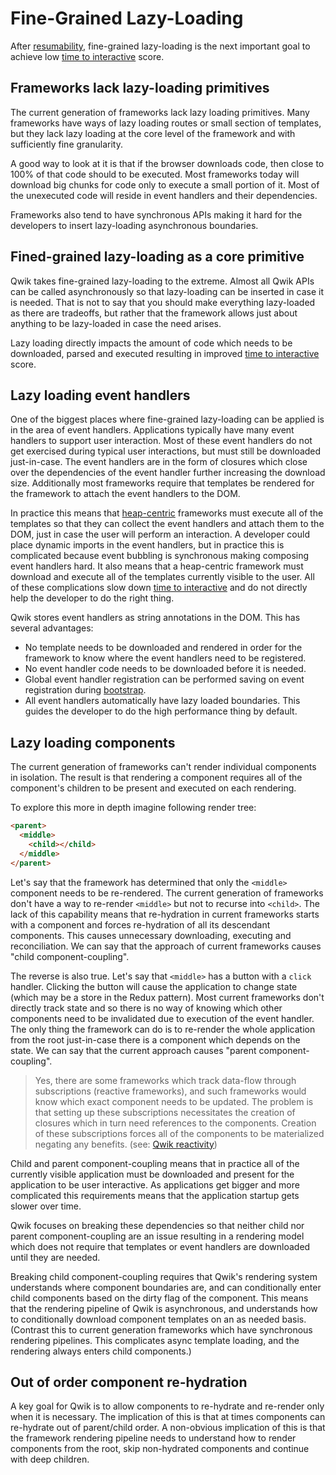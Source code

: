 # Fine-Grained Lazy-Loading

After [resumability](./RESUMABLE.md), fine-grained lazy-loading is the next important goal to achieve low [time to interactive](https://web.dev/interactive/) score.

## Frameworks lack lazy-loading primitives

The current generation of frameworks lack lazy loading primitives. Many frameworks have ways of lazy loading routes or small section of templates, but they lack lazy loading at the core level of the framework and with sufficiently fine granularity.

A good way to look at it is that if the browser downloads code, then close to 100% of that code should to be executed. Most frameworks today will download big chunks for code only to execute a small portion of it. Most of the unexecuted code will reside in event handlers and their dependencies.

Frameworks also tend to have synchronous APIs making it hard for the developers to insert lazy-loading asynchronous boundaries.

## Fined-grained lazy-loading as a core primitive

Qwik takes fine-grained lazy-loading to the extreme. Almost all Qwik APIs can be called asynchronously so that lazy-loading can be inserted in case it is needed. That is not to say that you should make everything lazy-loaded as there are tradeoffs, but rather that the framework allows just about anything to be lazy-loaded in case the need arises.

Lazy loading directly impacts the amount of code which needs to be downloaded, parsed and executed resulting in improved [time to interactive](https://web.dev/interactive/) score.

## Lazy loading event handlers

One of the biggest places where fine-grained lazy-loading can be applied is in the area of event handlers. Applications typically have many event handlers to support user interaction. Most of these event handlers do not get exercised during typical user interactions, but must still be downloaded just-in-case. The event handlers are in the form of closures which close over the dependencies of the event handler further increasing the download size. Additionally most frameworks require that templates be rendered for the framework to attach the event handlers to the DOM.

In practice this means that [heap-centric](./RESUMABLE.md) frameworks must execute all of the templates so that they can collect the event handlers and attach them to the DOM, just in case the user will perform an interaction. A developer could place dynamic imports in the event handlers, but in practice this is complicated because event bubbling is synchronous making composing event handlers hard. It also means that a heap-centric framework must download and execute all of the templates currently visible to the user. All of these complications slow down [time to interactive](https://web.dev/interactive/) and do not directly help the developer to do the right thing.

Qwik stores event handlers as string annotations in the DOM. This has several advantages:

- No template needs to be downloaded and rendered in order for the framework to know where the event handlers need to be registered.
- No event handler code needs to be downloaded before it is needed.
- Global event handler registration can be performed saving on event registration during [bootstrap](./BOOTSTRAP.md).
- All event handlers automatically have lazy loaded boundaries. This guides the developer to do the high performance thing by default.

## Lazy loading components

The current generation of frameworks can't render individual components in isolation. The result is that rendering a component requires all of the component's children to be present and executed on each rendering.

To explore this more in depth imagine following render tree:

```html
<parent>
  <middle>
    <child></child>
  </middle>
</parent>
```

Let's say that the framework has determined that only the `<middle>` component needs to be re-rendered. The current generation of frameworks don't have a way to re-render `<middle>` but not to recurse into `<child>`. The lack of this capability means that re-hydration in current frameworks starts with a component and forces re-hydration of all its descendant components. This causes unnecessary downloading, executing and reconciliation. We can say that the approach of current frameworks causes "child component-coupling".

The reverse is also true. Let's say that `<middle>` has a button with a `click` handler. Clicking the button will cause the application to change state (which may be a store in the Redux pattern). Most current frameworks don't directly track state and so there is no way of knowing which other components need to be invalidated due to execution of the event handler. The only thing the framework can do is to re-render the whole application from the root just-in-case there is a component which depends on the state. We can say that the current approach causes "parent component-coupling".

> Yes, there are some frameworks which track data-flow through subscriptions (reactive frameworks), and such frameworks would know which exact component needs to be updated. The problem is that setting up these subscriptions necessitates the creation of closures which in turn need references to the components. Creation of these subscriptions forces all of the components to be materialized negating any benefits. (see: [Qwik reactivity](./REACTIVITY.md))

Child and parent component-coupling means that in practice all of the currently visible application must be downloaded and present for the application to be user interactive. As applications get bigger and more complicated this requirements means that the application startup gets slower over time.

Qwik focuses on breaking these dependencies so that neither child nor parent component-coupling are an issue resulting in a rendering model which does not require that templates or event handlers are downloaded until they are needed.

Breaking child component-coupling requires that Qwik's rendering system understands where component boundaries are, and can conditionally enter child components based on the dirty flag of the component. This means that the rendering pipeline of Qwik is asynchronous, and understands how to conditionally download component templates on an as needed basis. (Contrast this to current generation frameworks which have synchronous rendering pipelines. This complicates async template loading, and the rendering always enters child components.)

## Out of order component re-hydration

A key goal for Qwik is to allow components to re-hydrate and re-render only when it is necessary. The implication of this is that at times components can re-hydrate out of parent/child order. A non-obvious implication of this is that the framework rendering pipeline needs to understand how to render components from the root, skip non-hydrated components and continue with deep children.
